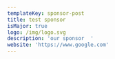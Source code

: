 ```yaml
---
templateKey: sponsor-post
title: test sponsor
isMajor: true
logo: /img/logo.svg
description: 'our sponsor  '
website: 'https://www.google.com'
---
```


